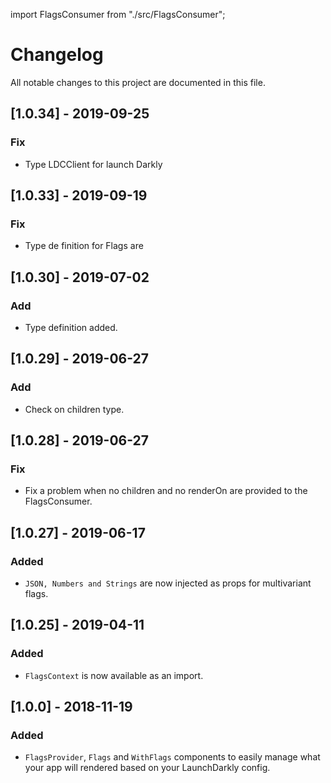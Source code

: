 import FlagsConsumer from "./src/FlagsConsumer";

# Changelog
All notable changes to this project are documented in this file.

## [1.0.34] - 2019-09-25
### Fix
- Type LDCClient for launch Darkly

## [1.0.33] - 2019-09-19
### Fix
- Type de finition for Flags are 

## [1.0.30] - 2019-07-02
### Add
- Type definition added.

## [1.0.29] - 2019-06-27
### Add
- Check on children type.

## [1.0.28] - 2019-06-27
### Fix
- Fix a problem when no children and no renderOn are provided to the FlagsConsumer.

## [1.0.27] - 2019-06-17
### Added
- `JSON, Numbers and Strings` are now injected as props for multivariant flags.

## [1.0.25] - 2019-04-11
### Added
- `FlagsContext` is now available as an import.

## [1.0.0] - 2018-11-19
### Added
- `FlagsProvider`, `Flags` and `WithFlags` components to easily manage what your app will rendered based on your LaunchDarkly config. 

